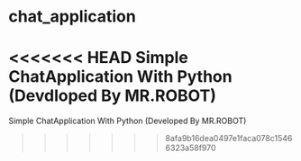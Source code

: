 # chat_application
<<<<<<< HEAD
Simple ChatApplication With Python (Devdloped By MR.ROBOT)
=======
Simple ChatApplication With Python (Developed By MR.ROBOT)
>>>>>>> 8afa9b16dea0497e1faca078c15466323a58f970
